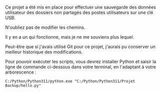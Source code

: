 Ce projet a été mis en place pour effectuer une sauvegarde des données utilisateur des dossiers non partagés des postes utilisateurs sur une clé USB.

N'oubliez pas de modifier les chemins.

Il y en a un qui fonctionne, mais je ne me souviens plus lequel.

Peut-être que si j'avais utilisé Git pour ce projet, j'aurais pu conserver un meilleur historique des modifications.

Pour pouvoir exécuter les scripts, vous devrez installer Python et saisir la ligne de commande ci-dessous dans votre terminal, en l'adaptant à votre arborescence :

```
C:/Python/Python311/python.exe "C:/Python/Python311/Projet Backup/hello.py"
```
